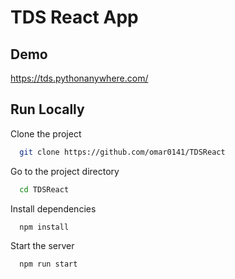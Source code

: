 
# TDS React App


## Demo

https://tds.pythonanywhere.com/

## Run Locally

Clone the project

```bash
  git clone https://github.com/omar0141/TDSReact
```

Go to the project directory

```bash
  cd TDSReact
```

Install dependencies

```bash
  npm install
```

Start the server

```bash
  npm run start
```


